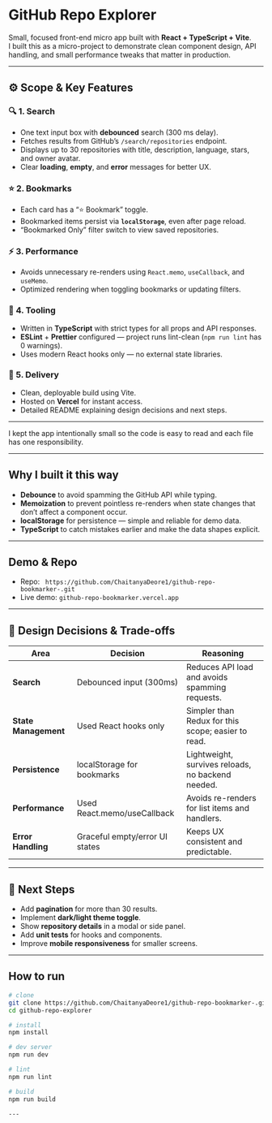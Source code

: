 # GitHub Repo Explorer

Small, focused front-end micro app built with **React + TypeScript + Vite**.  
I built this as a micro-project to demonstrate clean component design, API handling, and small performance tweaks that matter in production.

---

## ⚙️ Scope & Key Features

### 🔍 1. Search
- One text input box with **debounced** search (300 ms delay).
- Fetches results from GitHub’s `/search/repositories` endpoint.
- Displays up to 30 repositories with title, description, language, stars, and owner avatar.
- Clear **loading**, **empty**, and **error** messages for better UX.

### ⭐ 2. Bookmarks
- Each card has a “⭐ Bookmark” toggle.
- Bookmarked items persist via **`localStorage`**, even after page reload.
- “Bookmarked Only” filter switch to view saved repositories.

### ⚡ 3. Performance
- Avoids unnecessary re-renders using `React.memo`, `useCallback`, and `useMemo`.
- Optimized rendering when toggling bookmarks or updating filters.

### 🧰 4. Tooling
- Written in **TypeScript** with strict types for all props and API responses.
- **ESLint** + **Prettier** configured — project runs lint-clean (`npm run lint` has 0 warnings).
- Uses modern React hooks only — no external state libraries.

### 🚀 5. Delivery
- Clean, deployable build using Vite.  
- Hosted on **Vercel** for instant access.  
- Detailed README explaining design decisions and next steps.

---


I kept the app intentionally small so the code is easy to read and each file has one responsibility.

---

## Why I built it this way
- **Debounce** to avoid spamming the GitHub API while typing.
- **Memoization** to prevent pointless re-renders when state changes that don’t affect a component occur.
- **localStorage** for persistence — simple and reliable for demo data.
- **TypeScript** to catch mistakes earlier and make the data shapes explicit.

---

## Demo & Repo
- Repo: ` https://github.com/ChaitanyaDeore1/github-repo-bookmarker-.git`  
- Live demo: `github-repo-bookmarker.vercel.app`
  
---



## 🧠 Design Decisions & Trade-offs

| Area | Decision | Reasoning |
|------|-----------|-----------|
| **Search** | Debounced input (300ms) | Reduces API load and avoids spamming requests. |
| **State Management** | Used React hooks only | Simpler than Redux for this scope; easier to read. |
| **Persistence** | localStorage for bookmarks | Lightweight, survives reloads, no backend needed. |
| **Performance** | Used React.memo/useCallback | Avoids re-renders for list items and handlers. |
| **Error Handling** | Graceful empty/error UI states | Keeps UX consistent and predictable. |

---

## 🚀 Next Steps

- Add **pagination** for more than 30 results.  
- Implement **dark/light theme toggle**.  
- Show **repository details** in a modal or side panel.  
- Add **unit tests** for hooks and components.  
- Improve **mobile responsiveness** for smaller screens.

---

## How to run 
```bash
# clone
git clone https://github.com/ChaitanyaDeore1/github-repo-bookmarker-.git
cd github-repo-explorer

# install
npm install

# dev server
npm run dev

# lint
npm run lint

# build
npm run build

---






